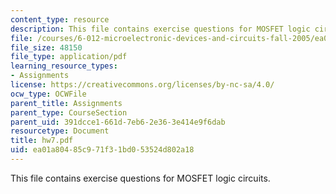 ```yaml
---
content_type: resource
description: This file contains exercise questions for MOSFET logic circuits.
file: /courses/6-012-microelectronic-devices-and-circuits-fall-2005/ea01a80485c971f31bd053524d802a18_hw7.pdf
file_size: 48150
file_type: application/pdf
learning_resource_types:
- Assignments
license: https://creativecommons.org/licenses/by-nc-sa/4.0/
ocw_type: OCWFile
parent_title: Assignments
parent_type: CourseSection
parent_uid: 391dcce1-661d-7eb6-2e36-3e414e9f6dab
resourcetype: Document
title: hw7.pdf
uid: ea01a804-85c9-71f3-1bd0-53524d802a18
---
```

This file contains exercise questions for MOSFET logic circuits.